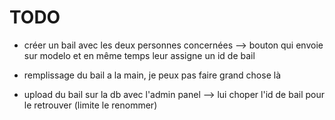 # TODO

- créer un bail avec les deux personnes concernées --> bouton qui envoie sur modelo et en même temps leur assigne un id de bail

- remplissage du bail a la main, je peux pas faire grand chose là

- upload du bail sur la db avec l'admin panel --> lui choper l'id de bail pour le retrouver (limite le renommer)
